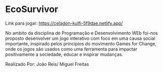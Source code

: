 # EcoSurvivor
Link para jogar: https://celadon-kulfi-5f9dae.netlify.app/

No ambito da disciplina de Programação e Desenvolvimento WEb foi-nos proposto desenvolver um jogo interativo com foco em uma causa social importante, inspirado pelos princípios do movimento Games for Change, onde os jogos são usados como uma ferramenta para impactar positivamente a sociedade, educar e inspirar mudanças.

Realizado Por: João Reis/ Miguel Freitas
